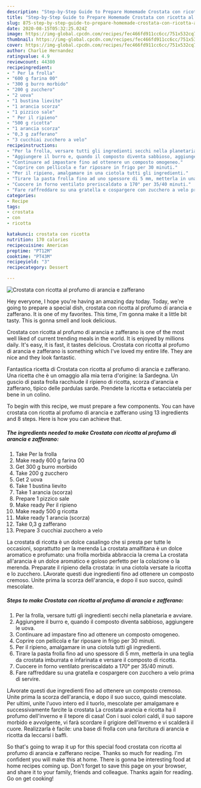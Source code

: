 ```yaml
---
description: "Step-by-Step Guide to Prepare Homemade Crostata con ricotta al profumo di arancia e zafferano"
title: "Step-by-Step Guide to Prepare Homemade Crostata con ricotta al profumo di arancia e zafferano"
slug: 875-step-by-step-guide-to-prepare-homemade-crostata-con-ricotta-al-profumo-di-arancia-e-zafferano
date: 2020-08-15T05:32:25.024Z
image: https://img-global.cpcdn.com/recipes/fec466fd911cc6cc/751x532cq70/crostata-con-ricotta-al-profumo-di-arancia-e-zafferano-recipe-main-photo.jpg
thumbnail: https://img-global.cpcdn.com/recipes/fec466fd911cc6cc/751x532cq70/crostata-con-ricotta-al-profumo-di-arancia-e-zafferano-recipe-main-photo.jpg
cover: https://img-global.cpcdn.com/recipes/fec466fd911cc6cc/751x532cq70/crostata-con-ricotta-al-profumo-di-arancia-e-zafferano-recipe-main-photo.jpg
author: Charlie Hernandez
ratingvalue: 4.9
reviewcount: 44380
recipeingredient:
- " Per la frolla"
- "600 g farina 00"
- "300 g burro morbido"
- "200 g zucchero"
- "2 uova"
- "1 bustina lievito"
- "1 arancia scorza"
- "1 pizzico sale"
- " Per il ripieno"
- "500 g ricotta"
- "1 arancia scorza"
- "0,3 g zafferano"
- "3 cucchiai zucchero a velo"
recipeinstructions:
- "Per la frolla, versare tutti gli ingredienti secchi nella planetaria e avviare."
- "Aggiungere il burro e, quando il composto diventa sabbioso, aggiungere le uova."
- "Continuare ad impastare fino ad ottenere un composto omogeneo."
- "Coprire con pellicola e far riposare in frigo per 30 minuti."
- "Per il ripieno, amalgamare in una ciotola tutti gli ingredienti."
- "Tirare la pasta frolla fino ad uno spessore di 5 mm, metterla in una teglia da crostata imburrata e infarinata e versare il composto di ricotta."
- "Cuocere in forno ventilato preriscaldato a 170° per 35/40 minuti."
- "Fare raffreddare su una gratella e cospargere con zucchero a velo prima di servire."
categories:
- Recipe
tags:
- crostata
- con
- ricotta

katakunci: crostata con ricotta 
nutrition: 170 calories
recipecuisine: American
preptime: "PT12M"
cooktime: "PT43M"
recipeyield: "3"
recipecategory: Dessert

---
```



![Crostata con ricotta al profumo di arancia e zafferano](https://img-global.cpcdn.com/recipes/fec466fd911cc6cc/751x532cq70/crostata-con-ricotta-al-profumo-di-arancia-e-zafferano-recipe-main-photo.jpg)

Hey everyone, I hope you're having an amazing day today. Today, we're going to prepare a special dish, crostata con ricotta al profumo di arancia e zafferano. It is one of my favorites. This time, I'm gonna make it a little bit tasty. This is gonna smell and look delicious.

Crostata con ricotta al profumo di arancia e zafferano is one of the most well liked of current trending meals in the world. It is enjoyed by millions daily. It's easy, it is fast, it tastes delicious. Crostata con ricotta al profumo di arancia e zafferano is something which I've loved my entire life. They are nice and they look fantastic.

Fantastica ricetta di Crostata con ricotta al profumo di arancia e zafferano. Una ricetta che è un omaggio alla mia terra d&#39;origine: la Sardegna. Un guscio di pasta frolla racchiude il ripieno di ricotta, scorza d&#39;arancia e zafferano, tipico delle pardulas sarde. Prendete la ricotta e setacciatela per bene in un colino.


To begin with this recipe, we must prepare a few components. You can have crostata con ricotta al profumo di arancia e zafferano using 13 ingredients and 8 steps. Here is how you can achieve that.

<!--inarticleads1-->

##### The ingredients needed to make Crostata con ricotta al profumo di arancia e zafferano:

1. Take  Per la frolla
1. Make ready 600 g farina 00
1. Get 300 g burro morbido
1. Take 200 g zucchero
1. Get 2 uova
1. Take 1 bustina lievito
1. Take 1 arancia (scorza)
1. Prepare 1 pizzico sale
1. Make ready  Per il ripieno
1. Make ready 500 g ricotta
1. Make ready 1 arancia (scorza)
1. Take 0,3 g zafferano
1. Prepare 3 cucchiai zucchero a velo


La crostata di ricotta è un dolce casalingo che si presta per tutte le occasioni, soprattutto per la merenda La crostata amalfitana è un dolce aromatico e profumato: una frolla morbida abbraccia la crema La crostata all&#39;arancia è un dolce aromatico e goloso perfetto per la colazione o la merenda. Preparate il ripieno della crostata: in una ciotola versate la ricotta e lo zucchero. LAvorate questi due ingredienti fino ad ottenere un composto cremoso. Unite prima la scorza dell&#39;arancia, e dopo il suo succo, quindi mescolate. 

<!--inarticleads2-->

##### Steps to make Crostata con ricotta al profumo di arancia e zafferano:

1. Per la frolla, versare tutti gli ingredienti secchi nella planetaria e avviare.
1. Aggiungere il burro e, quando il composto diventa sabbioso, aggiungere le uova.
1. Continuare ad impastare fino ad ottenere un composto omogeneo.
1. Coprire con pellicola e far riposare in frigo per 30 minuti.
1. Per il ripieno, amalgamare in una ciotola tutti gli ingredienti.
1. Tirare la pasta frolla fino ad uno spessore di 5 mm, metterla in una teglia da crostata imburrata e infarinata e versare il composto di ricotta.
1. Cuocere in forno ventilato preriscaldato a 170° per 35/40 minuti.
1. Fare raffreddare su una gratella e cospargere con zucchero a velo prima di servire.


LAvorate questi due ingredienti fino ad ottenere un composto cremoso. Unite prima la scorza dell&#39;arancia, e dopo il suo succo, quindi mescolate. Per ultimi, unite l&#39;uovo intero ed il tuorlo, mescolate per amalgamare e successivamente farcite la crostata La crostata arancia e ricotta ha il profumo dell&#39;inverno e il tepore di casa! Con i suoi colori caldi, il suo sapore morbido e avvolgente, vi farà scordare il grigiore dell&#39;inverno e vi scalderà il cuore. Realizzarla è facile: una base di frolla con una farcitura di arancia e ricotta da leccarsi i baffi. 

So that's going to wrap it up for this special food crostata con ricotta al profumo di arancia e zafferano recipe. Thanks so much for reading. I'm confident you will make this at home. There is gonna be interesting food at home recipes coming up. Don't forget to save this page on your browser, and share it to your family, friends and colleague. Thanks again for reading. Go on get cooking!
